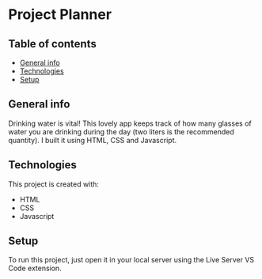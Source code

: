 # Project Planner

## Table of contents

- [General info](#general-info)
- [Technologies](#technologies)
- [Setup](#setup)

## General info

Drinking water is vital! This lovely app keeps track of how many glasses of water you are drinking during the day (two liters is the recommended quantity). I built it using HTML, CSS and Javascript.

## Technologies

This project is created with:

- HTML
- CSS
- Javascript

## Setup

To run this project, just open it in your local server using the Live Server VS Code extension.
